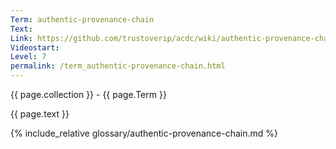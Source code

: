 ```yaml
---
Term: authentic-provenance-chain
Text: 
Link: https://github.com/trustoverip/acdc/wiki/authentic-provenance-chain.md
Videostart: 
Level: 7
permalink: /term_authentic-provenance-chain.html
---
```


{{ page.collection }} - {{ page.Term }}

   {{ page.text }}

{% include_relative glossary/authentic-provenance-chain.md %}
